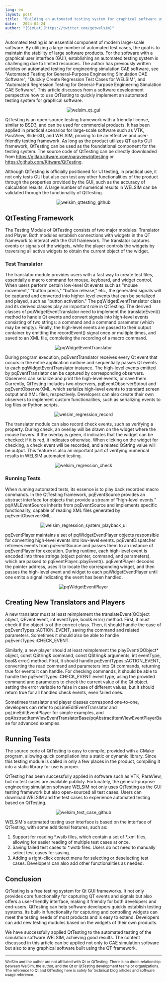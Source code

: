 ```yaml
---
lang: en
layout: post
title:  "Building an automated testing system for graphical software using QtTesting"
date:   2024-04-24
author: "[SimLet](https://twitter.com/getwelsim)"
---
```


Automated testing is an essential component of modern large-scale software. By utilizing a large number of automated test cases, the goal is to maintain the stability of large software products. For the software with a graphical user interface (GUI), establishing an automated testing system is challenging due to limited resources. The author has previously written articles on automated testing for engineering simulation CAE software, see "Automated Testing for General-Purpose Engineering Simulation CAE Software", "Quickly Create Regression Test Cases for WELSIM", and "Automated Regression Testing for General-Purpose Engineering Simulation CAE Software". This article discusses from a software development perspective how to use QtTesting to quickly implement an automated testing system for graphical software.
<p align="center">
  <img src="\assets\blog\20240424\welsim_qt_gui.png" alt="welsim_qt_gui" />
</p>


QtTesting is an open-source testing framework with a friendly license, similar to BSD3, and can be used for commercial products. It has been applied in practical scenarios for large-scale software such as VTK, ParaView, Slider3D, and WELSIM, proving to be an effective and user-friendly testing framework. As long as the product utilizes QT as its GUI  framework, QtTesting can be used as the foundational component for the testing system. The source code of QtTesting can be directly downloaded from https://gitlab.kitware.com/paraview/qttesting or https://github.com/Kitware/QtTesting.


Although QtTesting is officially positioned for UI testing, in practical use, it not only tests GUI but also can test any other functionalities of the product through the properties provided by the GUI, such as the accuracy of calculation results. A large number of numerical results in WELSIM can be validated through the functionality of QtTesting.
<p align="center">
  <img src="\assets\blog\20240424\welsim_qttesting_github.png" alt="welsim_qttesting_github" />
</p>


## QtTesting Framework

The Testing Module of QtTesting consists of two major modules: Translator and Player. Both modules establish connections with widgets in the QT framework to interact with the GUI framework. The translator captures events or signals of the widgets, while the player controls the widgets by traversing all active widgets to obtain the current object of the widget.

### Test Translator
The translator module provides users with a fast way to create test files, essentially a macro command for mouse, keyboard, and widget control. When users perform certain low-level Qt events such as "mouse movement," "button press," "button release," etc., the generated signals will be captured and converted into higher-level events that can be serialized and played, such as "button activation." The pqWidgetEventTranslator class and its derived classes play an important role in QtTesting. The derived classes of pqWidgetEventTranslator need to implement the translateEvent() method to handle Qt events and convert signals into high-level events consisting of two strings: a command and a command parameter (which may be empty). Finally, the high-level events are passed to their output container by emitting the recordEvent() signal once or multiple times, and saved to an XML file, completing the recording of a macro command.
<p align="center">
  <img src="\assets\blog\20240424\pqWidgetEventTranslator.png" alt="pqWidgetEventTranslator" />
</p>


During program execution, pqEventTranslator receives every Qt event that occurs in the entire application runtime and sequentially passes Qt events to each pqWidgetEventTranslator instance. The high-level events emitted by pqEventTranslator can be captured by corresponding observers. Observers can serialize and print the high-level events, or save them. Currently, QtTesting includes two observers, pqEventObserverStdout and pqEventObserverXML, which serialize high-level events to standard screen output and XML files, respectively. Developers can also create their own observers to implement custom functionalities, such as serializing events to log files or Python scripts.
<p align="center">
  <img src="\assets\blog\20240424\welsim_regression_record.png" alt="welsim_regression_record" />
</p>


The translator module can also record check events, such as verifying a property. During check, an overlay will be drawn on the widget where the mouse hovers. If the overlay is green, it indicates that the widget can be checked; if it is red, it indicates otherwise. When clicking on the widget for checking, a check event will be recorded, and a related QString value will be output. This feature is also an important part of verifying numerical results in WELSIM automated testing.
<p align="center">
  <img src="\assets\blog\20240424\welsim_regression_check.png" alt="welsim_regression_check" />
</p>


### Running Tests

When running automated tests, its essence is to play back recorded macro commands. In the QtTesting framework, pqEventSource provides an abstract interface for objects that provide a stream of "high-level events." pqXMLEventSource inherits from pqEventSource and implements specific functionality, capable of reading XML files generated by pqEventObserverXML.
<p align="center">
  <img src="\assets\blog\20240424\welsim_regression_system_playback_ui.png" alt="welsim_regression_system_playback_ui" />
</p>


pqEventPlayer maintains a set of pqWidgetEventPlayer objects responsible for converting high-level events into low-level events. pqEventDispatcher retrieves events from pqEventSource and passes them to an instance of pqEventPlayer for execution. During runtime, each high-level event is encoded into three strings (object pointer, command, and parameters), which are passed to pqEventPlayer::playEvent(). pqEventPlayer decodes the pointer address, uses it to locate the corresponding widget, and then passes the high-level event and widget to each pqWidgetEventPlayer until one emits a signal indicating the event has been handled.
<p align="center">
  <img src="\assets\blog\20240424\pqWidgetEventPlayer.png" alt="pqWidgetEventPlayer" />
</p>


## Creating New Translators and Players


A new translator must at least reimplement the translateEvent(QObject object, QEvent event, int eventType, bool& error) method. First, it must check if the object is of the correct class. Then, it should handle the case of pqEventTypes::ACTION_EVENT, saving the command and related parameters. Sometimes it should also be able to handle pqEventTypes::CHECK_EVENT.

Similarly, a new player should at least reimplement the playEvent(QObject* object, const QString& command, const QString& arguments, int eventType, bool& error) method. First, it should handle pqEventTypes::ACTION_EVENT, converting the read command and parameters into Qt commands, returning true for events it can handle. For checking commands, it should be able to handle the pqEventTypes::CHECK_EVENT event type, using the provided command and parameters to check the current value of the Qt object, setting the error variable to false in case of different values, but it should return true for all handled check events, even failed ones.

Sometimes translator and player classes correspond one-to-one, developers can refer to pqLineEditEventTranslator and pqLineEditEventPlayer for simple examples, and pqAbstractItemViewEventTranslatorBase/pqAbstractItemViewEventPlayerBase for advanced examples.


## Running Tests
The source code of QtTesting is easy to compile, provided with a CMake program, allowing quick compilation into a static or dynamic library. Since this testing module is called in only a few places in the product, compiling it into a static library for use is proper.

QtTesting has been successfully applied in software such as VTK, ParaView, but no test cases are available publicly. Fortunately, the general-purpose engineering simulation software WELSIM not only uses QtTesting as the GUI  testing framework but also open-sourced all test cases. Users can download WELSIM and the test cases to experience automated testing based on QtTesting.
<p align="center">
  <img src="\assets\blog\20240424\welsim_test_case_github.png" alt="welsim_test_case_github" />
</p>

WELSIM's automated testing user interface is based on the interface of QtTesting, with some additional features, such as:
1. Support for reading *.wstb files, which contain a set of *.xml files, allowing for easier reading of multiple test cases at once.
2. Saving failed test cases to *.wstb files. Users do not need to manually select test cases for saving.
3. Adding a right-click context menu for selecting or deselecting test cases.
Developers can also add other functionalities as needed.


## Conclusion
QtTesting is a free testing system for Qt GUI frameworks. It not only provides core functionality for capturing QT events and signals but also offers a user-friendly interface, making it friendly for both developers and end-users. QtTesting can help software developers quickly establish testing systems. Its built-in functionality for capturing and controlling widgets can meet the testing needs of most products and is easy to extend. Developers can add new testing modules based on the widgets of their own products.

We have successfully applied QtTesting to the automated testing of the simulation software WELSIM, achieving good results. The content discussed in this article can be applied not only to CAE simulation software but also to any graphical software built using the QT framework.

---

<small>
WelSim and the author are not affiliated with Qt or QtTesting. There is no direct relationship between WelSim, the author, and the Qt or QtTesting development teams or organizations. The reference to Qt and QtTesting here is solely for technical blog articles and software usage reference.
</small>

